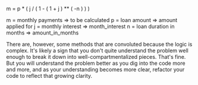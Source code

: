 m = p * ( j / ( 1 - ( 1 + j ) ** ( -n ) ) )

m = monthly payments                 => to be calculated
p = loan amount                           => amount applied for
j = monthly interest                    => month_interest
n = loan duration in months         => amount_in_months

There are, however, some methods that are convoluted because the logic is complex. It's likely a sign that you don't quite understand the problem well enough to break it down into well-compartmentalized pieces. That's fine. But you will understand the problem better as you dig into the code more and more, and as your understanding becomes more clear, refactor your code to reflect that growing clarity.
